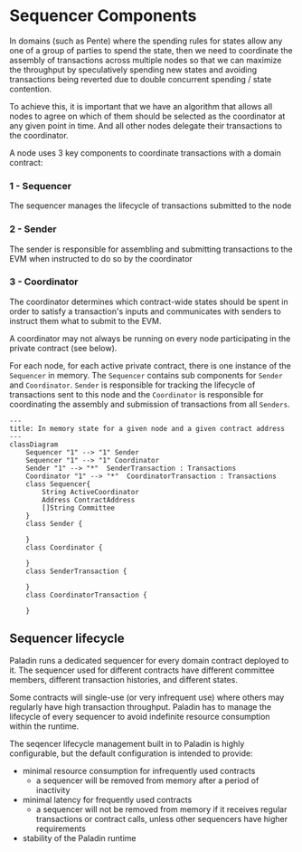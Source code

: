 # Sequencer Components

In domains (such as Pente) where the spending rules for states allow any one of a group of parties to spend the state, then we need to coordinate the assembly of transactions across multiple nodes so that we can maximize the throughput by speculatively spending new states and avoiding transactions being reverted due to double concurrent spending / state contention.

To achieve this, it is important that we have an algorithm that allows all nodes to agree on which of them should be selected as the coordinator at any given point in time. And all other nodes delegate their transactions to the coordinator.

A node uses 3 key components to coordinate transactions with a domain contract:

### 1 - Sequencer

The sequencer manages the lifecycle of transactions submitted to the node

### 2 - Sender

The sender is responsible for assembling and submitting transactions to the EVM when instructed to do so by the coordinator

### 3 - Coordinator

The coordinator determines which contract-wide states should be spent in order to satisfy a transaction's inputs and communicates with senders to instruct them what to submit to the EVM.

A coordinator may not always be running on every node participating in the private contract (see below).

For each node, for each active private contract, there is one instance of the `Sequencer` in memory. The `Sequencer` contains sub components for `Sender` and `Coordinator`. `Sender` is responsible for tracking the lifecycle of transactions sent to this node and the `Coordinator` is responsible for coordinating the assembly and submission of transactions from all `Senders`.

```mermaid
---
title: In memory state for a given node and a given contract address
---
classDiagram
    Sequencer "1" --> "1" Sender
    Sequencer "1" --> "1" Coordinator
    Sender "1" --> "*"  SenderTransaction : Transactions
    Coordinator "1" --> "*"  CoordinatorTransaction : Transactions
    class Sequencer{
        String ActiveCoordinator
        Address ContractAddress
        []String Committee
    }
    class Sender {

    }
    class Coordinator {

    }
    class SenderTransaction {

    }
    class CoordinatorTransaction {

    }
```

## Sequencer lifecycle

Paladin runs a dedicated sequencer for every domain contract deployed to it. The sequencer used for different contracts have different committee members, different transaction histories, and different states.

Some contracts will single-use (or very infrequent use) where others may regularly have high transaction throughput. Paladin has to manage the lifecycle of every sequencer to avoid indefinite resource consumption within the runtime.

The seqencer lifecycle management built in to Paladin is highly configurable, but the default configuration is intended to provide:

 - minimal resource consumption for infrequently used contracts
    - a sequencer will be removed from memory after a period of inactivity
 - minimal latency for frequently used contracts
    - a sequencer will not be removed from memory if it receives regular transactions or contract calls, unless other sequencers have higher requirements
 - stability of the Paladin runtime
